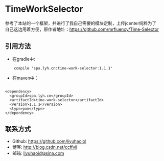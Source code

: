# TimeWorkSelector

参考了本站的一个框架，并进行了我自己需要的模块定制，上传jcenter纯粹为了自己这边用着方便，原作者地址：https://github.com/mrfluency/Time-Selector


## 引用方法

- 在gradle中:
```
    compile 'spa.lyh.cn:time-work-selector:1.1.1'
```

- 在maven中：
```

<dependency>
  <groupId>spa.lyh.cn</groupId>
  <artifactId>time-work-selector</artifactId>
  <version>1.1.1</version>
  <type>pom</type>
</dependency>
```


## 联系方式

- Github: https://github.com/liyuhaolol
- 博客: http://blog.csdn.net/ccffvii
- 邮箱: liyuhaoid@sina.com
